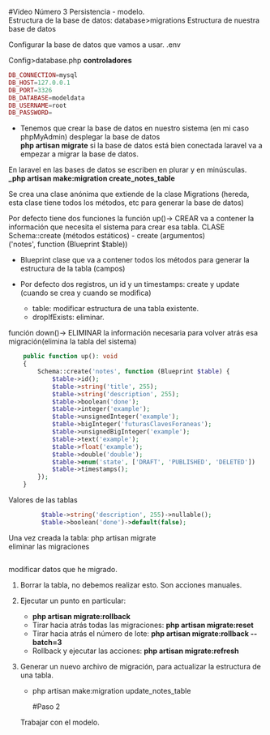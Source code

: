 #Video Número 3
Persistencia - modelo.  
Estructura de la base de datos:
database>migrations
Estructura de nuestra base de datos

Configurar la base de datos que vamos a usar.
.env

Config>database.php **controladores**

```php
DB_CONNECTION=mysql
DB_HOST=127.0.0.1
DB_PORT=3326
DB_DATABASE=modeldata
DB_USERNAME=root
DB_PASSWORD=
```

-   Tenemos que crear la base de datos en nuestro sistema (en mi caso phpMyAdmin)
    desplegar la base de datos  
    **php artisan migrate**
    si la base de datos está bien conectada laravel va a empezar a migrar la base de datos.

En laravel en las bases de datos se escriben en plurar y en minúsculas.
**\_php artisan make:migration create_notes_table**

Se crea una clase anónima que extiende de la clase Migrations (hereda, esta clase tiene todos los métodos, etc para generar la base de datos)

Por defecto tiene dos funciones la función up()-> CREAR va a contener la información que necesita el sistema para crear esa tabla.
CLASE Schema::create (métodos estáticos) - create (argumentos)  
 ('notes', function (Blueprint $table))

-   Blueprint clase que va a contener todos los métodos para generar la estructura de la tabla (campos)
-   Por defecto dos registros, un id y un timestamps: create y update (cuando se crea y cuando se modifica)

    -   table: modificar estructura de una tabla existente.
    -   dropIfExists: eliminar.

función down()-> ELIMINAR la información necesaria para volver atrás esa migración(elimina la tabla del sistema)

```PHP
    public function up(): void
    {
        Schema::create('notes', function (Blueprint $table) {
            $table->id();
            $table->string('title', 255);
            $table->string('description', 255);
            $table->boolean('done');
            $table->integer('example');
            $table->unsignedInteger('example');
            $table->bigInteger('futurasClavesForaneas');
            $table->unsignedBigInteger('example');
            $table->text('example');
            $table->float('example');
            $table->double('double');
            $table->enum('state', ['DRAFT', 'PUBLISHED', 'DELETED'])
            $table->timestamps();
        });
    }
```

Valores de las tablas

```php
         $table->string('description', 255)->nullable();
         $table->boolean('done')->default(false);

```

Una vez creada la tabla: php artisan migrate  
eliminar las migraciones

```php artisan migrate:reset

```

modificar datos que he migrado.

1.  Borrar la tabla, no debemos realizar esto. Son acciones manuales.
2.  Ejecutar un punto en particular:
    -   **php artisan migrate:rollback**
    -   Tirar hacia atrás todas las migraciones: **php artisan migrate:reset**
    -   Tirar hacia atrás el número de lote: **php artisan migrate:rollback --batch=3**
    -   Rollback y ejecutar las acciones: **php artisan migrate:refresh**
3.  Generar un nuevo archivo de migración, para actualizar la estructura de una tabla.

    -   php artisan make:migration update_notes_table

        #Paso 2

    Trabajar con el modelo.
